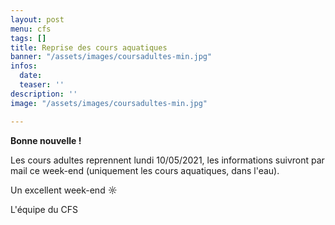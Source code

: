 ```yaml
---
layout: post
menu: cfs
tags: []
title: Reprise des cours aquatiques
banner: "/assets/images/coursadultes-min.jpg"
infos:
  date: 
  teaser: ''
description: ''
image: "/assets/images/coursadultes-min.jpg"

---
```

**Bonne nouvelle !** 

Les cours adultes reprennent lundi 10/05/2021, les informations suivront par mail ce week-end (uniquement les cours aquatiques, dans l'eau). 

Un excellent week-end ☼

L'équipe du CFS